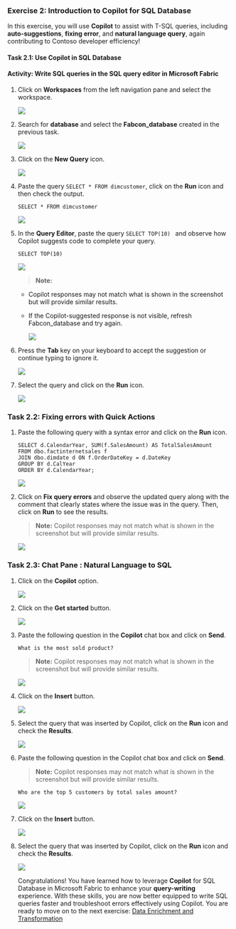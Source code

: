 ### Exercise 2: Introduction to Copilot for SQL Database

In this exercise, you will use **Copilot** to assist with T-SQL queries, including **auto-suggestions**, **fixing error**, and **natural language query**, again contributing to Contoso developer efficiency!

#### Task 2.1: Use Copilot in SQL Database

#### Activity: Write SQL queries in the SQL query editor in Microsoft Fabric

1. Click on **Workspaces** from the left navigation pane and select the **<inject key="WorkspaceName" enableCopy="false"/>** workspace.

   ![](../media/new2.png)

2. Search for **database** and select the **Fabcon_database** created in the previous task.

   ![](../media/database2.png)

3. Click on the **New Query** icon.

   ![](../media/database3.png)

4. Paste the query ```SELECT * FROM dimcustomer```, click on the **Run** icon and then check the output.

   ```
   SELECT * FROM dimcustomer
   ```

   ![](../media/database4.png)

5. In the **Query Editor**, paste the query ```SELECT TOP(10) ``` and observe how Copilot suggests code to complete your query.

   ```
   SELECT TOP(10)
   ```
    ![](../media/database17.png)

    >**Note:** 
    - Copilot responses may not match what is shown in the screenshot but will provide similar results.

    - If the Copilot-suggested response is not visible, refresh Fabcon_database and try again.  

      ![](../media/new4u.png)

6. Press the **Tab** key on your keyboard to accept the suggestion or continue typing to ignore it.

   ![](../media/database20.png)

7. Select the query and click on the **Run** icon.

   ![](../media/database19.png)


### Task 2.2: Fixing errors with Quick Actions

1. Paste the following query with a syntax error and click on the **Run** icon.

    ```
    SELECT d.CalendarYear, SUM(f.SalesAmount) AS TotalSalesAmount
    FROM dbo.factinternetsales f
    JOIN dbo.dimdate d ON f.OrderDateKey = d.DateKey
    GROUP BY d.CalYear
    ORDER BY d.CalendarYear;

    ```
   ![](../media/database7.png)

2. Click on **Fix query errors** and observe the updated query along with the comment that clearly states where the issue was in the query. Then, click on **Run** to see the results.

    >**Note:** Copilot responses may not match what is shown in the screenshot but will provide similar results.

   ![](../media/database8.png)

### Task 2.3: Chat Pane : Natural Language to SQL

1. Click on the **Copilot** option.

   ![](../media/database9.png)

2. Click on the **Get started** button.

   ![](../media/database10.png)

3. Paste the following question in the **Copilot** chat box and click on **Send**.

    ```
    What is the most sold product?
    ```

    >**Note:** Copilot responses may not match what is shown in the screenshot but will provide similar results.

    ![](../media/database11.png)

4. Click on the **Insert** button.

   ![](../media/database12.png)

5. Select the query that was inserted by Copilot, click on the **Run** icon and check the **Results**.

   ![](../media/database13.png)

6. Paste the following question in the Copilot chat box and click on **Send**.

    >**Note:** Copilot responses may not match what is shown in the screenshot but will provide similar results.

    ```
    Who are the top 5 customers by total sales amount?
    ```

   ![](../media/database14.png)

7. Click on the **Insert** button.

   ![](../media/database15.png)

8. Select the query that was inserted by Copilot, click on the **Run** icon and check the **Results**.

   ![](../media/database16.png)

    Congratulations! You have learned how to leverage **Copilot** for SQL Database in Microsoft Fabric to enhance your **query-writing** experience. With these skills, you are now better equipped to write SQL queries faster and troubleshoot errors effectively using Copilot. You are ready to move on to the next exercise: [Data Enrichment and Transformation](https://github.com/dreamdemos-ms/Fabcon_Workshop/blob/main/Workshop_Exercises/03%20-%20Data%20Enrichment.md)
